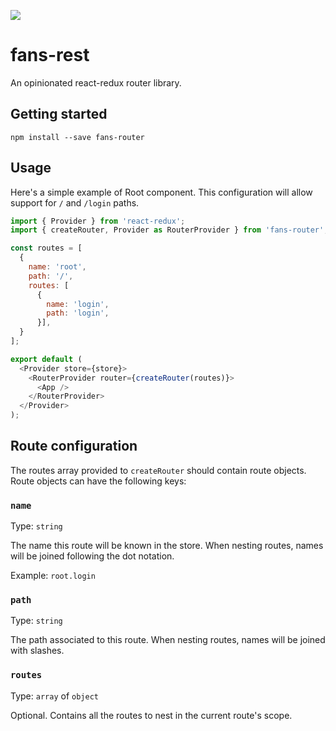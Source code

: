 ![](https://travis-ci.org/fansapp/fans-router.svg?branch=master)

# fans-rest

An opinionated react-redux router library.

## Getting started

```
npm install --save fans-router
```

## Usage

Here's a simple example of Root component.
This configuration will allow support for `/` and `/login` paths.

```js
import { Provider } from 'react-redux';
import { createRouter, Provider as RouterProvider } from 'fans-router';

const routes = [
  {
    name: 'root',
    path: '/',
    routes: [
      {
        name: 'login',
        path: 'login',
      }],
  }
];

export default (
  <Provider store={store}>
    <RouterProvider router={createRouter(routes)}>
      <App />
    </RouterProvider>
  </Provider>
);
```

## Route configuration

The routes array provided to `createRouter` should contain route objects.
Route objects can have the following keys:

### `name`

Type: `string`

The name this route will be known in the store.
When nesting routes, names will be joined following the dot notation.

Example: `root.login`

### `path`

Type: `string`

The path associated to this route.
When nesting routes, names will be joined with slashes.

### `routes`

Type: `array` of `object`

Optional. Contains all the routes to nest in the current route's scope.
